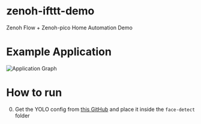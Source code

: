 # zenoh-ifttt-demo
Zenoh Flow + Zenoh-pico Home Automation Demo

# Example Application

![Application Graph](application-graph.png)


# How to run

0. Get the YOLO config from [this GitHub](https://github.com/sthanhng/yoloface) and place it inside the `face-detect` folder

